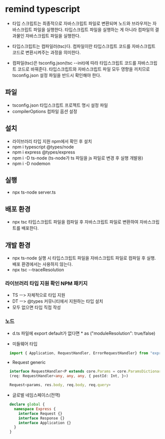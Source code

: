 # remind typescript
- 타입 스크립트는 최종적으로 자바스크립트 파일로 변환되며 노드와 브라우저는 자바스크립트 파일을 실행한다. 타입스크립트 파일을 실행하는 게 아니라 컴파일의 결과물인 자바스크립트 파일을 실행한다.

- 타입스크립트는 컴파일러(tsc)다. 컴파일이란 타입스크립트 코드를 자바스크립트 코드로 변환시켜주는 과정을 의미한다.

- 컴파일(tsc)은 tsconfig.json(tsc --init)에 따라 타입스크립트 코드를 자바스크립트 코드로 바꿔준다. 타입스크립트와 자바스크립트 파일 모두 영향을 끼치므로 tsconfig.json 설정 파일을 반드시 확인해야 한다.

## 파일
- tsconfig.json 타입스크립트 프로젝트 명시 설정 파일 
- compilerOptions 컴파일 옵션 설정  
  
## 설치
- 라이브러리 타입 지원 npm에서 확인 후 설치
- npm i typescript @types/node
- npm i express @types/express
- npm i -D ts-node (ts-node가 ts 파일을 js 파일로 변경 후 실행 개발용)
- npm i -D nodemon

## 실행
- npx ts-node server.ts

## 배포 환경
- npx tsc
타입스크립트 파일을 컴파일 후 자바스크립트 파일로 변환하여 자바스크립트를 배포한다.

## 개발 환경
- npx ts-node
실행 시 타입스크립트 파일을 자바스크립트 파일로 컴파일 후 실행. 배포 환경에서는 사용하지 않는다.
- npx tsc --traceResolution

### 라이브러리 타입 지원 확인 NPM 패키지
- TS ㅡ> 자체적으로 타입 지원
- DT ㅡ> @types 커뮤니티에서 지원하는 타입 설치
- 모두 없으면 타입 직접 작성

### 노드
- d.ts 파일에 export default가 없다면 * as ("moduleResolution": true/false)

- 미들웨어 타입
```typescript
  import { Application, RequestHandler, ErrorRequestHandler} from "express";
```

- Request generic
```typescript
  interface RequestHandler<P extends core.Params = core.ParamsDictionary, ResBody = any, ReqBody = any, ReqQuery = core.Query>
  (req: RequestHandler<any, any, any, { postId: Int, }>)
```
```typescript
  Request<params, res.body, req.body, req.query>
```

- 글로벌 네임스페이스(전역)
```typescript
  declare global {
    namespace Express {
      interface Request {}
      interface Response {}
      interface Application {}
    }
  }
```

